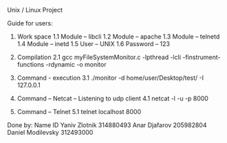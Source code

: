 Unix / Linux Project

Guide for users:

1.	Work space
  1.1	   Module – libcli
  1.2	   Module – apache
  1.3	   Module – telnetd
  1.4	   Module – inetd
  1.5	   User – UNIX
  1.6	   Password – 123

2.	Compilation
2.1     gcc myFileSystemMonitor.c -lpthread -lcli -finstrument-functions -rdynamic -o monitor

3.	Command  - execution 
3.1	    ./monitor -d home/user/Desktop/test/ -I 127.0.0.1 

4.	Command – Netcat – Listening to udp client
4.1    netcat -l -u -p 8000

5.	Command – Telnet
5.1    telnet localhost 8000

Done by:
Name	            ID
Yaniv Zlotnik	    314880493
Anar Djafarov	    205982804
Daniel Modilevsky	312493000

